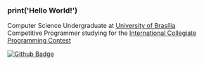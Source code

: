 ### print('Hello World!')

Computer Science Undergraduate at [University of Brasília](https://www.unb.br/)  
Competitive Programmer studying for the [International Collegiate Programming Contest](https://icpc.global/)

[![Github Badge](https://img.shields.io/github/followers/tilnoene?label=Follow&style=social)](https://github.com/tilnoene/)

